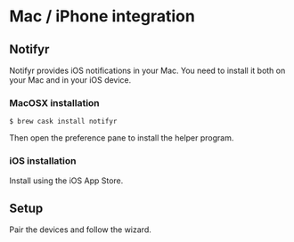 # Mac / iPhone integration

## Notifyr

Notifyr provides iOS notifications in your Mac. You need to install it both on your Mac and in your iOS device.

### MacOSX installation

```ShellSession
$ brew cask install notifyr
```

Then open the preference pane to install the helper program.

### iOS installation

Install using the iOS App Store.

## Setup

Pair the devices and follow the wizard.
